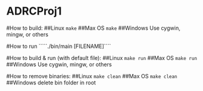 # ADRCProj1

#How to build:
##Linux
````make````
##Max OS
````make````
##Windows
Use cygwin, mingw, or others

#How to run
`````./bin/main [FILENAME]````

#How to build & run (with default file):
##Linux
````make run````
##Max OS
````make run````
##Windows
Use cygwin, mingw, or others

#How to remove binaries:
##Linux
````make clean````
##Max OS
````make clean````
##Windows
delete bin folder in root

